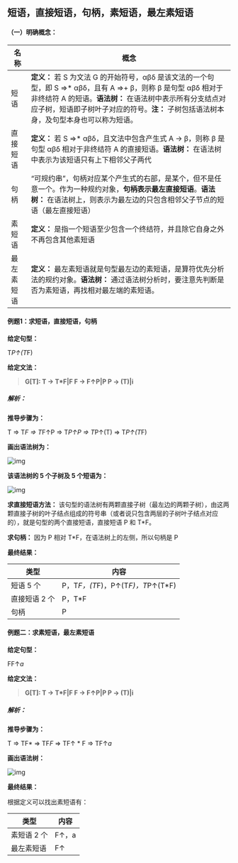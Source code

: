## 短语，直接短语，句柄，素短语，最左素短语

#### （一）明确概念：

| 名称       | 概念                                                         |
| ---------- | ------------------------------------------------------------ |
| 短语       | **定义：** 若 S 为文法 G 的开始符号，αβδ 是该文法的一个句型，即 S ⇒* αβδ，且有 A ⇒+ β，则称 β 是句型 αβδ 相对于非终结符 A 的短语。**语法树：** 在语法树中表示所有分支结点对应子树，短语即子树叶子对应的符号。**注：** 子树包括语法树本身，及句型本身也可以称为短语。 |
| 直接短语   | **定义：** 若 S ⇒* αβδ，且文法中包含产生式 A → β，则称 β 是句型 αβδ 相对于非终结符 A 的直接短语。**语法树：** 在语法树中表示为该短语只有上下相邻父子两代 |
| 句柄       | “可规约串”，句柄对应某个产生式的右部，是某个，但不是任意一个。作为一种规约对象，**句柄表示最左直接短语**。**语法树：** 在语法树上，则表示为最左边的只包含相邻父子节点的短语（最左直接短语） |
| 素短语     | **定义：** 是指一个短语至少包含一个终结符，并且除它自身之外不再包含其他素短语 |
| 最左素短语 | **定义：** 最左素短语就是句型最左边的素短语，是算符优先分析法的规约对象。**语法树：** 通过语法树分析时，要注意先判断是否为素短语，再找相对最左端的素短语。 |

#### 例题1：求短语，直接短语，句柄

**给定句型：**

T*P↑(T*F)

**给定文法：**

> **G[T]:
> T → T\*F|F
> F → F↑P|P
> P → (T)|i**

##### 解析：

**推导步骤为：**

T ⇒ T*F
⇒ T*F↑P
⇒ T*P↑P
⇒ T*P↑(T)
⇒ T*P↑(T*F)

**画出语法树为：**

![img](/images/CSBase/Complier/PhrasesAndHandles.assets/syntaxTree.png)

**该语法树的 5 个子树及 5 个短语为：**

![img](/images/CSBase/Complier/PhrasesAndHandles.assets/fiveChildrenTree.png)

**求直接短语方法：** 该句型的语法树有两颗直接子树（最左边的两颗子树），由这两颗直接子树的叶子结点组成的符号串（或者说只包含两层的子树叶子结点对应的），就是句型的两个直接短语，直接短语 P 和 T*F。

**求句柄：** 因为 P 相对 T*F，在语法树上的左侧，所以句柄是 P

**最终结果：**

| 类型          | 内容                              |
| ------------- | --------------------------------- |
| 短语 5 个     | P，T*F，(T*F)，P↑(T*F)，T*P↑(T*F) |
| 直接短语 2 个 | P，T*F                            |
| 句柄          | P                                 |

#### 例题二：求素短语，最左素短语

**给定句型：**

FF↑*a*

**给定文法：**

> **G[T]:
> T → T\*F|F
> F → F↑P|P
> P → (T)|i**

##### 解析：

**推导步骤为：**

T ⇒ TF*
⇒ TF*F*
⇒ TF↑ * F
⇒ TF↑*a*

**画出语法树：**

![img](/images/CSBase/Complier/PhrasesAndHandles.assets/tree3.png)

**最终结果：**

根据定义可以找出素短语有：

| 类型        | 内容  |
| ----------- | ----- |
| 素短语 2 个 | F↑，a |
| 最左素短语  | F↑    |